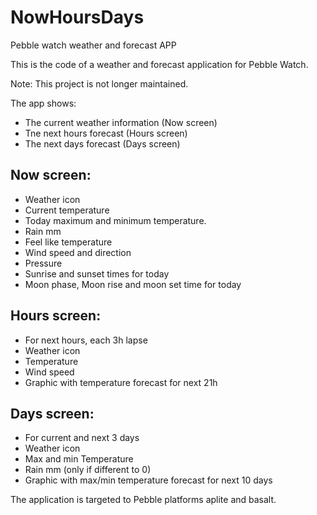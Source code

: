 # NowHoursDays
Pebble watch weather and forecast APP

This is the code of a weather and forecast application for Pebble Watch.

Note: This project is not longer maintained.


The app shows:
-  The current weather information (Now screen)
-  Tne next hours forecast (Hours screen)
-  The next days forecast (Days screen)

## Now screen:
-  Weather icon
-  Current temperature
-  Today maximum and minimum temperature.
-  Rain mm
-  Feel like temperature
-  Wind speed and direction
-  Pressure
-  Sunrise and sunset times for today
-  Moon phase, Moon rise and moon set time for today

## Hours screen:
-  For next hours, each 3h lapse
  - Weather icon
  - Temperature
  - Wind speed
- Graphic with temperature forecast for next 21h

## Days screen:
-  For current and next 3 days
  - Weather icon
  - Max and min Temperature
  - Rain mm (only if different to 0)
- Graphic with max/min temperature forecast for next 10 days


The application is targeted to Pebble platforms aplite and basalt.


